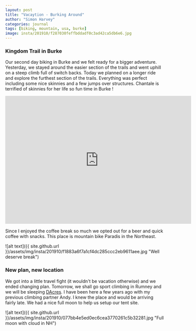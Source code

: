 ```yaml
---
layout: post
title: "Vacaytion - Burking Around"
author: "Simon Harvey"
categories: journal
tags: [biking, mountain, usa, burke]
image: insta/201910/f287030feffbddadf0c3ad42ca5db6e6.jpg
---
```


### Kingdom Trail in Burke
Our second day biking in Burke and we felt ready for a bigger adventure.  Yesterday, we stayed around the easier section of the trails and went uphill on a steep climb full of switch backs.  Today we planned on a longer ride and explore the furthest section of the trails.  Everything was perfect including some nice skinnies and a few jumps over structures.  Chantale is terrified of skinnies for her life so fun time in Burke !

<iframe height='405' width='590' frameborder='0' allowtransparency='true' scrolling='no' src='https://www.strava.com/activities/2795793996/embed/4b673d3d676ca021192d3ce0c388cd15f441b8dc'></iframe>

Since I enjoyed the coffee break so much we opted out for a beer and quick coffee with snacks.  This place is mountain bike Paradis in the Northeast.

![alt text]({{ site.github.url }}/assets/img/insta/201910/f1883a6f7a1cf4dc285ccc2eb9611aee.jpg "Well deserve break")

### New plan, new location
We got into a little travel fight (it wouldn't be vacation otherwise) and we ended changing plan.  Tomorrow, we shall go sport climbing in Rumney and we will be sleeping [DAcres](https://www.dacres.org/).  I have been here a few years ago with my previous climbing partner Andy.  I knew the place and would be arriving fairly late.  We had a nice full moon to help us setup our tent site.

![alt text]({{ site.github.url }}/assets/img/insta/201910/077bb4e5ed0ec6cea3770261c5b32281.jpg "Full moon with cloud in NH")

